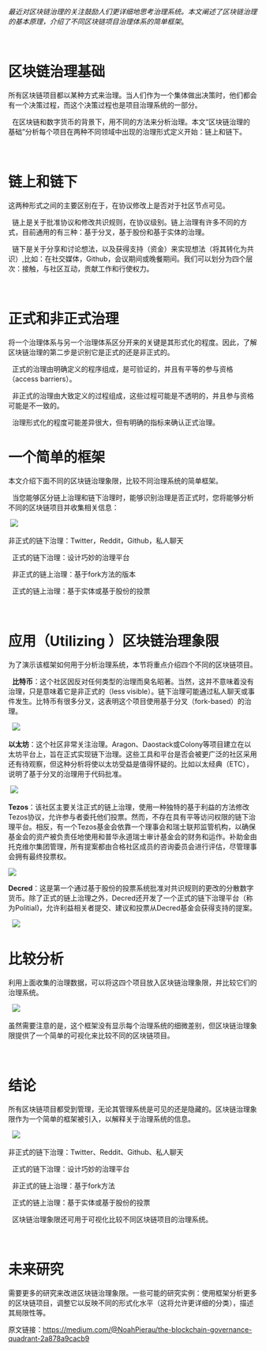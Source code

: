 
*最近对区块链治理的关注鼓励人们更详细地思考治理系统。本文阐述了区块链治理的基本原理，介绍了不同区块链项目治理体系的简单框架*。  

 
# 区块链治理基础   

所有区块链项目都以某种方式来治理。当人们作为一个集体做出决策时，他们都会有一个决策过程，而这个决策过程也是项目治理系统的一部分。  

 
在区块链和数字货币的背景下，用不同的方法来分析治理。本文“区块链治理的基础”分析每个项目在两种不同领域中出现的治理形式定义开始：链上和链下。  

 
# 链上和链下  

这两种形式之间的主要区别在于，在协议修改上是否对于社区节点可见。  

 
链上是关于批准协议和修改共识规则，在协议级别。链上治理有许多不同的方式，目前通用的有三种：基于分叉，基于股份和基于实体的治理。  

 
链下是关于分享和讨论想法，以及获得支持（资金）来实现想法（将其转化为共识）,比如：在社交媒体，Github，会议期间或晚餐期间。我们可以划分为四个层次：接触，与社区互动，贡献工作和行使权力。  

 
# 正式和非正式治理  

将一个治理体系与另一个治理体系区分开来的关键是其形式化的程度。因此，了解区块链治理的第二步是识别它是正式的还是非正式的。  

 
正式的治理由明确定义的程序组成，是可验证的，并且有平等的参与资格（access barriers）。  

 
非正式的治理由大致定义的过程组成，这些过程可能是不透明的，并且参与资格可能是不一致的。  

 
治理形式化的程度可能差异很大，但有明确的指标来确认正式治理。  


# 一个简单的框架  

本文介绍下面不同的区块链治理象限，比较不同治理系统的简单框架。  

 
当您能够区分链上治理和链下治理时，能够识别治理是否正式时，您将能够分析不同的区块链项目并收集相关信息：   

 ![](https://github.com/yangmingxiang/img/blob/master/1.png?raw=true)  

非正式的链下治理：Twitter，Reddit，Github，私人聊天  

 
正式的链下治理：设计巧妙的治理平台  

 
非正式的链上治理：基于fork方法的版本  

 
正式的链上治理：基于实体或基于股份的投票  

 
# 应用（Utilizing ）区块链治理象限  

为了演示该框架如何用于分析治理系统，本节将重点介绍四个不同的区块链项目。   

 
**比特币**：这个社区因反对任何类型的治理而臭名昭著。当然，这并不意味着没有治理，只是意味着它是非正式的（less visible）。链下治理可能通过私人聊天或事件发生。比特币有很多分叉，这表明这个项目使用基于分叉（fork-based）的治理。  

  ![](https://github.com/yangmingxiang/img/blob/master/2.png?raw=true)  

**以太坊**：这个社区非常关注治理。Aragon、Daostack或Colony等项目建立在以太坊平台上，旨在正式实现链下治理。这些工具和平台是否会被更广泛的社区采用还有待观察，但这种分析将使以太坊受益是值得怀疑的。比如以太经典（ETC），说明了基于分叉的治理用于代码批准。  

 ![](https://github.com/yangmingxiang/img/blob/master/3.png?raw=true)


**Tezos**：该社区主要关注正式的链上治理，使用一种独特的基于利益的方法修改Tezos协议，允许参与者委托他们投票。然而，不存在具有平等访问权限的链下治理平台。相反，有一个Tezos基金会依靠一个理事会和瑞士联邦监管机构，以确保基金会的资产被负责任地使用和普华永道瑞士审计基金会的财务和运作。补助金由托克维尔集团管理，所有提案都由合格社区成员的咨询委员会进行评估，尽管理事会拥有最终投票权。  

![](https://github.com/yangmingxiang/img/blob/master/4.png?raw=true)

**Decred**：这是第一个通过基于股份的投票系统批准对共识规则的更改的分散数字货币。除了正式的链上治理之外，Decred还开发了一个正式的链下治理平台（称为PolitiaI)，允许利益相关者提交、建议和投票从Decred基金会获得支持的提案。  

  ![](https://github.com/yangmingxiang/img/blob/master/5.png?raw=true)

# 比较分析  

利用上面收集的治理数据，可以将这四个项目放入区块链治理象限，并比较它们的治理系统。   

  ![](https://github.com/yangmingxiang/img/blob/master/6.png?raw=true)   

虽然需要注意的是，这个框架没有显示每个治理系统的细微差别，但区块链治理象限提供了一个简单的可视化来比较不同的区块链项目。  

 
# 结论  

所有区块链项目都受到管理，无论其管理系统是可见的还是隐藏的。区块链治理象限作为一个简单的框架被引入，以解释关于治理系统的信息。   

  ![](https://github.com/yangmingxiang/img/blob/master/7.png?raw=true)  

非正式的链下治理：Twitter、Reddit、Github、私人聊天   

 
正式的链下治理：设计巧妙的治理平台  

 
非正式的链上治理：基于fork方法  

 
正式的链上治理：基于实体或基于股份的投票  

 
区块链治理象限还可用于可视化比较不同区块链项目的治理系统。  

 
# 未来研究  

需要更多的研究来改进区块链治理象限。一些可能的研究实例：使用框架分析更多的区块链项目，调整它以反映不同的形式化水平（这将允许更详细的分类），描述其局限性等。  


原文链接：https://medium.com/@NoahPierau/the-blockchain-governance-quadrant-2a878a9cacb9
